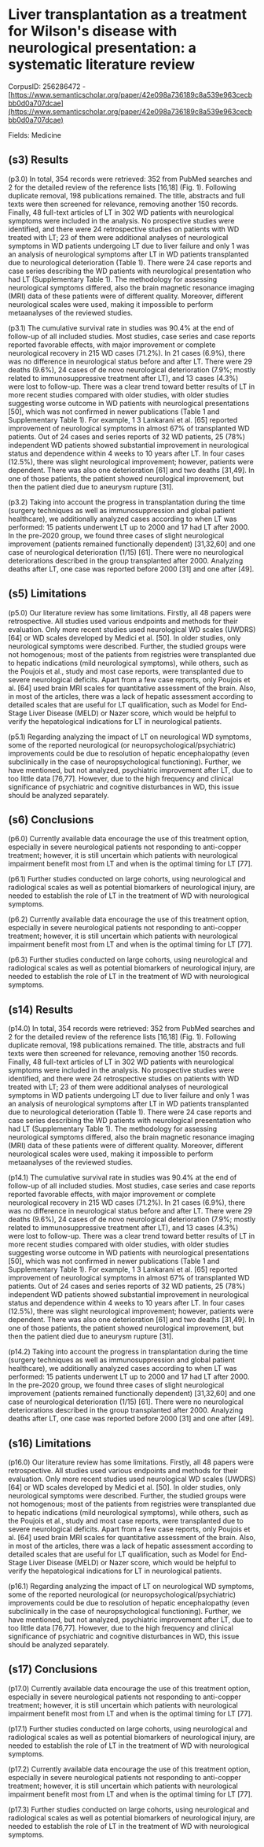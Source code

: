 # Liver transplantation as a treatment for Wilson's disease with neurological presentation: a systematic literature review

CorpusID: 256286472 - [https://www.semanticscholar.org/paper/42e098a736189c8a539e963cecbbb0d0a707dcae](https://www.semanticscholar.org/paper/42e098a736189c8a539e963cecbbb0d0a707dcae)

Fields: Medicine

## (s3) Results
(p3.0) In total, 354 records were retrieved: 352 from PubMed searches and 2 for the detailed review of the reference lists [16,18] (Fig. 1). Following duplicate removal, 198 publications remained. The title, abstracts and full texts were then screened for relevance, removing another 150 records. Finally, 48 full-text articles of LT in 302 WD patients with neurological symptoms were included in the analysis. No prospective studies were identified, and there were 24 retrospective studies on patients with WD treated with LT; 23 of them were additional analyses of neurological symptoms in WD patients undergoing LT due to liver failure and only 1 was an analysis of neurological symptoms after LT in WD patients transplanted due to neurological deterioration (Table 1). There were 24 case reports and case series describing the WD patients with neurological presentation who had LT (Supplementary Table 1). The methodology for assessing neurological symptoms differed, also the brain magnetic resonance imaging (MRI) data of these patients were of different quality. Moreover, different neurological scales were used, making it impossible to perform metaanalyses of the reviewed studies.

(p3.1) The cumulative survival rate in studies was 90.4% at the end of follow-up of all included studies. Most studies, case series and case reports reported favorable effects, with major improvement or complete neurological recovery in 215 WD cases (71.2%). In 21 cases (6.9%), there was no difference in neurological status before and after LT. There were 29 deaths (9.6%), 24 cases of de novo neurological deterioration (7.9%; mostly related to immunosuppressive treatment after LT), and 13 cases (4.3%) were lost to follow-up. There was a clear trend toward better results of LT in more recent studies compared with older studies, with older studies suggesting worse outcome in WD patients with neurological presentations [50], which was not confirmed in newer publications (Table 1 and Supplementary Table 1). For example, 1 3  Lankarani et al. [65] reported improvement of neurological symptoms in almost 67% of transplanted WD patients. Out of 24 cases and series reports of 32 WD patients, 25 (78%) independent WD patients showed substantial improvement in neurological status and dependence within 4 weeks to 10 years after LT. In four cases (12.5%), there was slight neurological improvement; however, patients were dependent. There was also one deterioration [61] and two deaths [31,49]. In one of those patients, the patient showed neurological improvement, but then the patient died due to aneurysm rupture [31].

(p3.2) Taking into account the progress in transplantation during the time (surgery techniques as well as immunosuppression and global patient healthcare), we additionally analyzed cases according to when LT was performed: 15 patients underwent LT up to 2000 and 17 had LT after 2000. In the pre-2020 group, we found three cases of slight neurological improvement (patients remained functionally dependent) [31,32,60] and one case of neurological deterioration (1/15) [61]. There were no neurological deteriorations described in the group transplanted after 2000. Analyzing deaths after LT, one case was reported before 2000 [31] and one after [49].
## (s5) Limitations
(p5.0) Our literature review has some limitations. Firstly, all 48 papers were retrospective. All studies used various endpoints and methods for their evaluation. Only more recent studies used neurological WD scales (UWDRS) [64] or WD scales developed by Medici et al. [50]. In older studies, only neurological symptoms were described. Further, the studied groups were not homogenous; most of the patients from registries were transplanted due to hepatic indications (mild neurological symptoms), while others, such as the Poujois et al., study and most case reports, were transplanted due to severe neurological deficits. Apart from a few case reports, only Poujois et al. [64] used brain MRI scales for quantitative assessment of the brain. Also, in most of the articles, there was a lack of hepatic assessment according to detailed scales that are useful for LT qualification, such as Model for End-Stage Liver Disease (MELD) or Nazer score, which would be helpful to verify the hepatological indications for LT in neurological patients.

(p5.1) Regarding analyzing the impact of LT on neurological WD symptoms, some of the reported neurological (or neuropsychological/psychiatric) improvements could be due to resolution of hepatic encephalopathy (even subclinically in the case of neuropsychological functioning). Further, we have mentioned, but not analyzed, psychiatric improvement after LT, due to too little data [76,77]. However, due to the high frequency and clinical significance of psychiatric and cognitive disturbances in WD, this issue should be analyzed separately.
## (s6) Conclusions
(p6.0) Currently available data encourage the use of this treatment option, especially in severe neurological patients not responding to anti-copper treatment; however, it is still uncertain which patients with neurological impairment benefit most from LT and when is the optimal timing for LT [77].

(p6.1) Further studies conducted on large cohorts, using neurological and radiological scales as well as potential biomarkers of neurological injury, are needed to establish the role of LT in the treatment of WD with neurological symptoms.

(p6.2) Currently available data encourage the use of this treatment option, especially in severe neurological patients not responding to anti-copper treatment; however, it is still uncertain which patients with neurological impairment benefit most from LT and when is the optimal timing for LT [77].

(p6.3) Further studies conducted on large cohorts, using neurological and radiological scales as well as potential biomarkers of neurological injury, are needed to establish the role of LT in the treatment of WD with neurological symptoms.
## (s14) Results
(p14.0) In total, 354 records were retrieved: 352 from PubMed searches and 2 for the detailed review of the reference lists [16,18] (Fig. 1). Following duplicate removal, 198 publications remained. The title, abstracts and full texts were then screened for relevance, removing another 150 records. Finally, 48 full-text articles of LT in 302 WD patients with neurological symptoms were included in the analysis. No prospective studies were identified, and there were 24 retrospective studies on patients with WD treated with LT; 23 of them were additional analyses of neurological symptoms in WD patients undergoing LT due to liver failure and only 1 was an analysis of neurological symptoms after LT in WD patients transplanted due to neurological deterioration (Table 1). There were 24 case reports and case series describing the WD patients with neurological presentation who had LT (Supplementary Table 1). The methodology for assessing neurological symptoms differed, also the brain magnetic resonance imaging (MRI) data of these patients were of different quality. Moreover, different neurological scales were used, making it impossible to perform metaanalyses of the reviewed studies.

(p14.1) The cumulative survival rate in studies was 90.4% at the end of follow-up of all included studies. Most studies, case series and case reports reported favorable effects, with major improvement or complete neurological recovery in 215 WD cases (71.2%). In 21 cases (6.9%), there was no difference in neurological status before and after LT. There were 29 deaths (9.6%), 24 cases of de novo neurological deterioration (7.9%; mostly related to immunosuppressive treatment after LT), and 13 cases (4.3%) were lost to follow-up. There was a clear trend toward better results of LT in more recent studies compared with older studies, with older studies suggesting worse outcome in WD patients with neurological presentations [50], which was not confirmed in newer publications (Table 1 and Supplementary Table 1). For example, 1 3  Lankarani et al. [65] reported improvement of neurological symptoms in almost 67% of transplanted WD patients. Out of 24 cases and series reports of 32 WD patients, 25 (78%) independent WD patients showed substantial improvement in neurological status and dependence within 4 weeks to 10 years after LT. In four cases (12.5%), there was slight neurological improvement; however, patients were dependent. There was also one deterioration [61] and two deaths [31,49]. In one of those patients, the patient showed neurological improvement, but then the patient died due to aneurysm rupture [31].

(p14.2) Taking into account the progress in transplantation during the time (surgery techniques as well as immunosuppression and global patient healthcare), we additionally analyzed cases according to when LT was performed: 15 patients underwent LT up to 2000 and 17 had LT after 2000. In the pre-2020 group, we found three cases of slight neurological improvement (patients remained functionally dependent) [31,32,60] and one case of neurological deterioration (1/15) [61]. There were no neurological deteriorations described in the group transplanted after 2000. Analyzing deaths after LT, one case was reported before 2000 [31] and one after [49].
## (s16) Limitations
(p16.0) Our literature review has some limitations. Firstly, all 48 papers were retrospective. All studies used various endpoints and methods for their evaluation. Only more recent studies used neurological WD scales (UWDRS) [64] or WD scales developed by Medici et al. [50]. In older studies, only neurological symptoms were described. Further, the studied groups were not homogenous; most of the patients from registries were transplanted due to hepatic indications (mild neurological symptoms), while others, such as the Poujois et al., study and most case reports, were transplanted due to severe neurological deficits. Apart from a few case reports, only Poujois et al. [64] used brain MRI scales for quantitative assessment of the brain. Also, in most of the articles, there was a lack of hepatic assessment according to detailed scales that are useful for LT qualification, such as Model for End-Stage Liver Disease (MELD) or Nazer score, which would be helpful to verify the hepatological indications for LT in neurological patients.

(p16.1) Regarding analyzing the impact of LT on neurological WD symptoms, some of the reported neurological (or neuropsychological/psychiatric) improvements could be due to resolution of hepatic encephalopathy (even subclinically in the case of neuropsychological functioning). Further, we have mentioned, but not analyzed, psychiatric improvement after LT, due to too little data [76,77]. However, due to the high frequency and clinical significance of psychiatric and cognitive disturbances in WD, this issue should be analyzed separately.
## (s17) Conclusions
(p17.0) Currently available data encourage the use of this treatment option, especially in severe neurological patients not responding to anti-copper treatment; however, it is still uncertain which patients with neurological impairment benefit most from LT and when is the optimal timing for LT [77].

(p17.1) Further studies conducted on large cohorts, using neurological and radiological scales as well as potential biomarkers of neurological injury, are needed to establish the role of LT in the treatment of WD with neurological symptoms.

(p17.2) Currently available data encourage the use of this treatment option, especially in severe neurological patients not responding to anti-copper treatment; however, it is still uncertain which patients with neurological impairment benefit most from LT and when is the optimal timing for LT [77].

(p17.3) Further studies conducted on large cohorts, using neurological and radiological scales as well as potential biomarkers of neurological injury, are needed to establish the role of LT in the treatment of WD with neurological symptoms.
